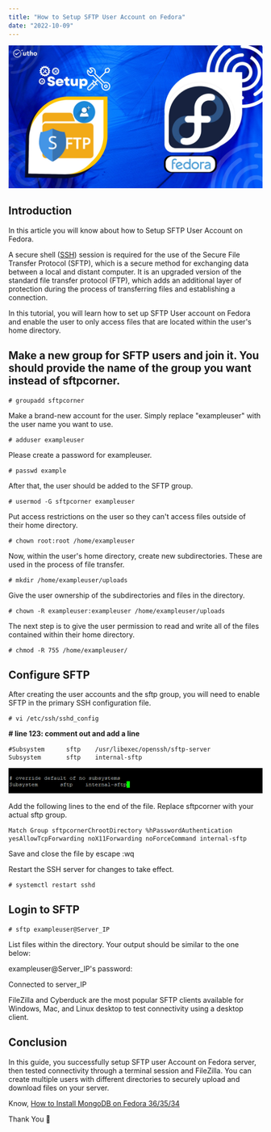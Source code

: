```yaml
---
title: "How to Setup SFTP User Account on Fedora"
date: "2022-10-09"
---
```


![How to Setup SFTP User Account on Fedora](images/How-to-Setup-SFTP-User-Account-on-Fedora_utho.jpg)

## Introduction

In this article you will know about how to Setup SFTP User Account on Fedora.

A secure shell ([SSH](https://en.wikipedia.org/wiki/Secure_Shell)) session is required for the use of the Secure File Transfer Protocol (SFTP), which is a secure method for exchanging data between a local and distant computer. It is an upgraded version of the standard file transfer protocol (FTP), which adds an additional layer of protection during the process of transferring files and establishing a connection.

In this tutorial, you will learn how to set up SFTP User account on Fedora and enable the user to only access files that are located within the user's home directory.

## Make a new group for SFTP users and join it. You should provide the name of the group you want instead of sftpcorner.

```
# groupadd sftpcorner
```

Make a brand-new account for the user. Simply replace "exampleuser" with the user name you want to use.

```
# adduser exampleuser
```

Please create a password for exampleuser.

```
# passwd example
```

After that, the user should be added to the SFTP group.

```
# usermod -G sftpcorner exampleuser
```

Put access restrictions on the user so they can't access files outside of their home directory.

```
# chown root:root /home/exampleuser
```

Now, within the user's home directory, create new subdirectories. These are used in the process of file transfer.

```
# mkdir /home/exampleuser/uploads
```

Give the user ownership of the subdirectories and files in the directory.

```
# chown -R exampleuser:exampleuser /home/exampleuser/uploads
```

The next step is to give the user permission to read and write all of the files contained within their home directory.

```
# chmod -R 755 /home/exampleuser/
```

## Configure SFTP

After creating the user accounts and the sftp group, you will need to enable SFTP in the primary SSH configuration file.

```
# vi /etc/ssh/sshd_config
```

**\# line 123: comment out and add a line**

```
#Subsystem      sftp    /usr/libexec/openssh/sftp-server
Subsystem       sftp    internal-sftp
```

![command output](images/image-322.png)

Add the following lines to the end of the file. Replace sftpcorner with your actual sftp group.

```
Match Group sftpcornerChrootDirectory %hPasswordAuthentication yesAllowTcpForwarding noX11Forwarding noForceCommand internal-sftp
```

Save and close the file by escape :wq

Restart the SSH server for changes to take effect.

```
# systemctl restart sshd
```

## Login to SFTP

```
# sftp exampleuser@Server_IP
```

List files within the directory. Your output should be similar to the one below:

exampleuser@Server\_IP's password:

Connected to server\_IP

FileZilla and Cyberduck are the most popular SFTP clients available for Windows, Mac, and Linux desktop to test connectivity using a desktop client.

## Conclusion

In this guide, you successfully setup SFTP user Account on Fedora server, then tested connectivity through a terminal session and FileZilla. You can create multiple users with different directories to securely upload and download files on your server.

Know, [How to Install MongoDB on Fedora 36/35/34](https://utho.com/docs/tutorial/how-to-install-mongodb-on-fedora-36-35-34/)

Thank You 🙂
